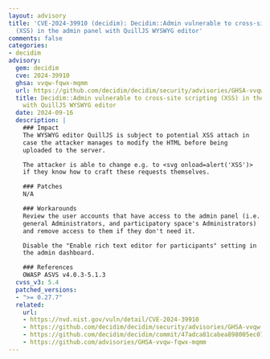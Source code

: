 ```yaml
---
layout: advisory
title: 'CVE-2024-39910 (decidim): Decidim::Admin vulnerable to cross-site scripting
  (XSS) in the admin panel with QuillJS WYSWYG editor'
comments: false
categories:
- decidim
advisory:
  gem: decidim
  cve: 2024-39910
  ghsa: vvqw-fqwx-mqmm
  url: https://github.com/decidim/decidim/security/advisories/GHSA-vvqw-fqwx-mqmm
  title: Decidim::Admin vulnerable to cross-site scripting (XSS) in the admin panel
    with QuillJS WYSWYG editor
  date: 2024-09-16
  description: |
    ### Impact
    The WYSWYG editor QuillJS is subject to potential XSS attach in
    case the attacker manages to modify the HTML before being
    uploaded to the server.

    The attacker is able to change e.g. to <svg onload=alert('XSS')>
    if they know how to craft these requests themselves.

    ### Patches
    N/A

    ### Workarounds
    Review the user accounts that have access to the admin panel (i.e.
    general Administrators, and participatory space's Administrators)
    and remove access to them if they don't need it.

    Disable the "Enable rich text editor for participants" setting in
    the admin dashboard.

    ### References
    OWASP ASVS v4.0.3-5.1.3
  cvss_v3: 5.4
  patched_versions:
  - ">= 0.27.7"
  related:
    url:
    - https://nvd.nist.gov/vuln/detail/CVE-2024-39910
    - https://github.com/decidim/decidim/security/advisories/GHSA-vvqw-fqwx-mqmm
    - https://github.com/decidim/decidim/commit/47adca81cabea898005ec07b130b008f2a2be99f
    - https://github.com/advisories/GHSA-vvqw-fqwx-mqmm
---
```

